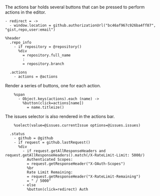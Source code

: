 The actions bar holds several buttons that can be pressed to perform actions in
the editor.

    - redirect = ->
      - window.location = github.authorizationUrl("bc46af967c926ba4ff87", "gist,repo,user:email")

    %header
      .repo_info
        - if repository = @repository()
          %div
            = repository.full_name
            :
            = repository.branch    
        
      .actions
        - actions = @actions

Render a series of buttons, one for each action.

        %span
          - Object.keys(actions).each (name) ->
            %button(click=actions[name])
              = name.titleize()

The issues selector is also rendered in the actions bar.

        %select(value=@issues.currentIssue options=@issues.issues)
        
      .status
        - github = @github
        - if request = github.lastRequest()
          %div
            - if request.getAllResponseHeaders and request.getAllResponseHeaders().match(/X-RateLimit-Limit: 5000/)
              Authenticated Scopes:
              = request.getResponseHeader("X-OAuth-Scopes")
              %br
              Rate Limit Remaining:
              = request.getResponseHeader("X-RateLimit-Remaining")
              = " / 5000"
            - else
              %button(click=redirect) Auth
